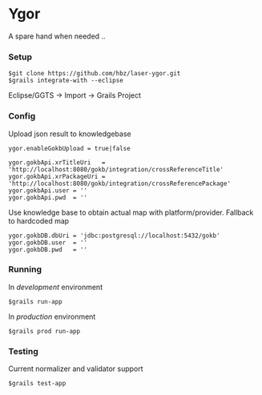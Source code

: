 # Ygor

A spare hand when needed ..

### Setup

    $git clone https://github.com/hbz/laser-ygor.git
    $grails integrate-with --eclipse

Eclipse/GGTS &rarr; Import &rarr; Grails Project

### Config

Upload json result to knowledgebase

	ygor.enableGokbUpload = true|false
	
	ygor.gokbApi.xrTitleUri   = 'http://localhost:8080/gokb/integration/crossReferenceTitle'
	ygor.gokbApi.xrPackageUri = 'http://localhost:8080/gokb/integration/crossReferencePackage'
	ygor.gokbApi.user = ''
	ygor.gokbApi.pwd  = ''

Use knowledge base to obtain actual map with platform/provider. Fallback to hardcoded map 
	
	ygor.gokbDB.dbUri = 'jdbc:postgresql://localhost:5432/gokb'
	ygor.gokbDB.user  = ''
	ygor.gokbDB.pwd   = ''
	
### Running

In _development_ environment

	$grails run-app
	
In _production_ environment

	$grails prod run-app

### Testing

Current normalizer and validator support

	$grails test-app
